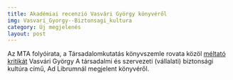 ```yaml
---
title: Akadémiai recenzió Vasvári György könyvéről
img: Vasvari_Gyorgy--Biztonsagi_kultura
category: Új megjelenés
layout: post
---
```

Az MTA folyóirata, a Társadalomkutatás könyvszemle rovata közöl <a href='https://akkrt.metapress.com/content/rrnq526544x0q250/resource-secured/?target=fulltext.pdf&sid=m3p1dpeynosb4m4544o2fb45&sh=www.akademiai.com'>méltató kritikát</a> Vasvári György A társadalmi és szervezeti (vállalati) biztonsági kultúra című, Ad Librumnál megjelent könyvéről. 

